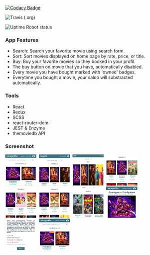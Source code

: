 [![Codacy Badge](https://api.codacy.com/project/badge/Grade/17499a63e9f2436eb508eca39c0850c6)](https://www.codacy.com/app/syahrulutomo/magnifie?utm_source=github.com&amp;utm_medium=referral&amp;utm_content=syahrulutomo/magnifie&amp;utm_campaign=Badge_Grade)

![Travis (.org)](https://img.shields.io/travis/syahrulutomo/magnifie)

![Uptime Robot status](https://img.shields.io/uptimerobot/status/m783175725-06de25fd4dcf80e3cb952836)

### App Features

* Search: Search your favorite movie using search form.
* Sort: Sort movies displayed on home page by rate, price, or title.
* Buy: Buy your favorite movies so they booked in your profil. 
* The buy button on movie that you have, automatically disabled.
* Every movie you have bought marked with 'owned' badges.
* Everytime you bought a movie, your saldo will substracted automatically.

### Tools

* React
* Redux
* SCSS
* react-router-dom
* JEST & Enzyme
* themoviedb API

### Screenshot

<img src="/screenshot/mobile-view.png" width="100" height="100"/>&nbsp;
<img src="/screenshot/tablet-view.png" width="100" height="100"/>&nbsp;
<img src="/screenshot/laptop-view.png" width="100" height="100"/>&nbsp;
<img src="/screenshot/sortbytitle.png" width="100" height="100"/>&nbsp;
<img src="/screenshot/sortbyrate.png" width="100" height="100"/>&nbsp;
<img src="/screenshot/sortbyprice.png" width="100" height="100"/>&nbsp;
<img src="/screenshot/search.png" width="100" height="100"/>&nbsp;
<img src="/screenshot/detail1.png" width="100" height="100"/>&nbsp;
<img src="/screenshot/detail2.png" width="100" height="100"/>&nbsp;
<img src="/screenshot/owned.png" width="100" height="100"/>&nbsp;